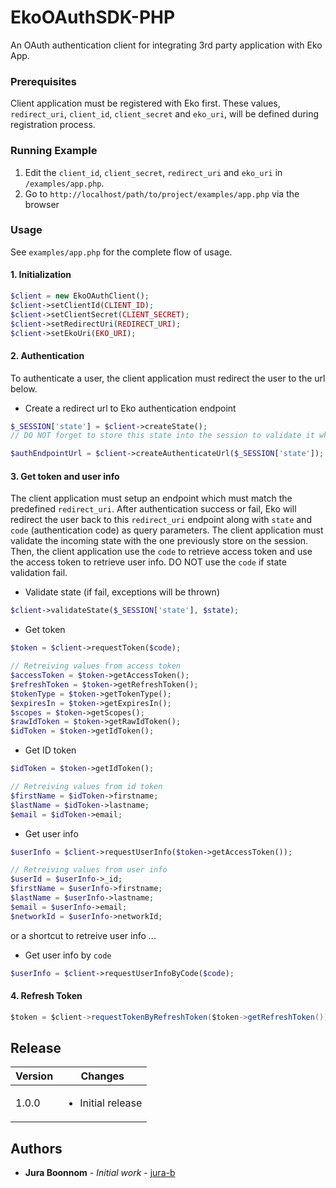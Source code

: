 # EkoOAuthSDK-PHP

An OAuth authentication client for integrating 3rd party application with Eko App.


### Prerequisites

Client application must be registered with Eko first. These values, `redirect_uri`, `client_id`, `client_secret` and `eko_uri`, will be defined during registration process.


### Running Example

1. Edit the `client_id`, `client_secret`, `redirect_uri` and `eko_uri` in `/examples/app.php`.
2. Go to `http://localhost/path/to/project/examples/app.php` via the browser


### Usage

See `examples/app.php` for the complete flow of usage.

#### 1. Initialization
```php
$client = new EkoOAuthClient();
$client->setClientId(CLIENT_ID);
$client->setClientSecret(CLIENT_SECRET);
$client->setRedirectUri(REDIRECT_URI);
$client->setEkoUri(EKO_URI);
```


#### 2. Authentication
To authenticate a user, the client application must redirect the user to the url below.

- Create a redirect url to Eko authentication endpoint

```php
$_SESSION['state'] = $client->createState();
// DO NOT forget to store this state into the session to validate it when Eko redirect back to your endpoint

$authEndpointUrl = $client->createAuthenticateUrl($_SESSION['state']);
```


#### 3. Get token and user info
The client application must setup an endpoint which must match the predefined `redirect_uri`. After authentication success or fail, Eko will redirect the user back to this `redirect_uri` endpoint along with `state` and `code`  (authentication code) as query parameters. The client application must validate the incoming state with the one previously store on the session. Then, the client application use the `code` to retrieve access token and use the access token to retrieve user info. DO NOT use the `code` if state validation fail.


- Validate state (if fail, exceptions will be thrown)
```php
$client->validateState($_SESSION['state'], $state);
```


- Get token
```php
$token = $client->requestToken($code);
```
```php
// Retreiving values from access token
$accessToken = $token->getAccessToken();
$refreshToken = $token->getRefreshToken();
$tokenType = $token->getTokenType();
$expiresIn = $token->getExpiresIn();
$scopes = $token->getScopes();
$rawIdToken = $token->getRawIdToken();
$idToken = $token->getIdToken();
```


- Get ID token
```php
$idToken = $token->getIdToken();
```
```php
// Retreiving values from id token
$firstName = $idToken->firstname;
$lastName = $idToken->lastname;
$email = $idToken->email;
```


- Get user info
```php
$userInfo = $client->requestUserInfo($token->getAccessToken());
```
```php
// Retreiving values from user info
$userId = $userInfo->_id;
$firstName = $userInfo->firstname;
$lastName = $userInfo->lastname;
$email = $userInfo->email;
$networkId = $userInfo->networkId;
```


or a shortcut to retreive user info ...
- Get user info by `code`
```php
$userInfo = $client->requestUserInfoByCode($code);
```

#### 4. Refresh Token

```java
$token = $client->requestTokenByRefreshToken($token->getRefreshToken());
```

## Release

| Version | Changes |
| ------ | ------ |
| 1.0.0 | <ul> <li>Initial release</li> </ul> |

## Authors

* **Jura Boonnom** - *Initial work* - [jura-b](https://github.com/jura-b)

